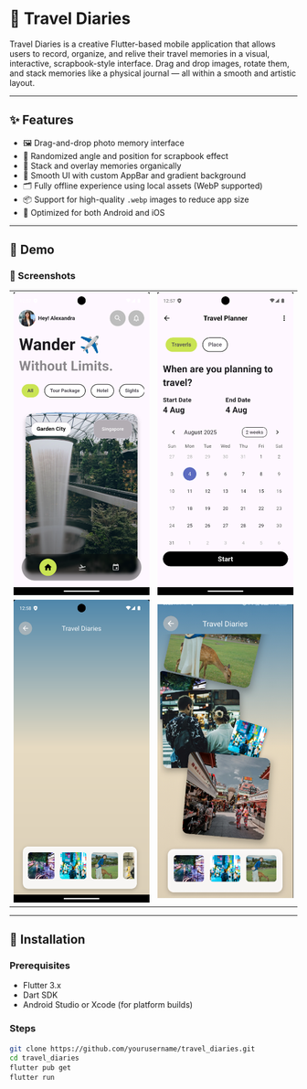 # 🧳 Travel Diaries

Travel Diaries is a creative Flutter-based mobile application that allows users to record, organize, and relive their travel memories in a visual, interactive, scrapbook-style interface. Drag and drop images, rotate them, and stack memories like a physical journal — all within a smooth and artistic layout.

---

## ✨ Features

- 🖼️ Drag-and-drop photo memory interface
- 🔄 Randomized angle and position for scrapbook effect
- 🎨 Stack and overlay memories organically
- 🧭 Smooth UI with custom AppBar and gradient background
- 🗂️ Fully offline experience using local assets (WebP supported)
- 📦 Support for high-quality `.webp` images to reduce app size
- 📱 Optimized for both Android and iOS

---

## 🎥 Demo

### 📸 Screenshots
<table>
  <tr>
    <td><img src="assets/images/ss1.png" alt="Home" width="250"/></td>
    <td><img src="assets/images/ss2.png" alt="Event" width="250"/></td>
  </tr>
  <tr>
    <td><img src="assets/images/ss3.png" alt="Dairy" width="250"/></td>
    <td><img src="assets/images/ss4.png" alt="Dairy1" width="250"/></td>
  </tr>
</table>


<!-- ### 🎬 Video Walkthrough

https://user-images.githubusercontent.com/your-username/your-demo-video.mp4 -->


---

## 🚀 Installation

### Prerequisites

- Flutter 3.x
- Dart SDK
- Android Studio or Xcode (for platform builds)

### Steps

```bash
git clone https://github.com/yourusername/travel_diaries.git
cd travel_diaries
flutter pub get
flutter run
